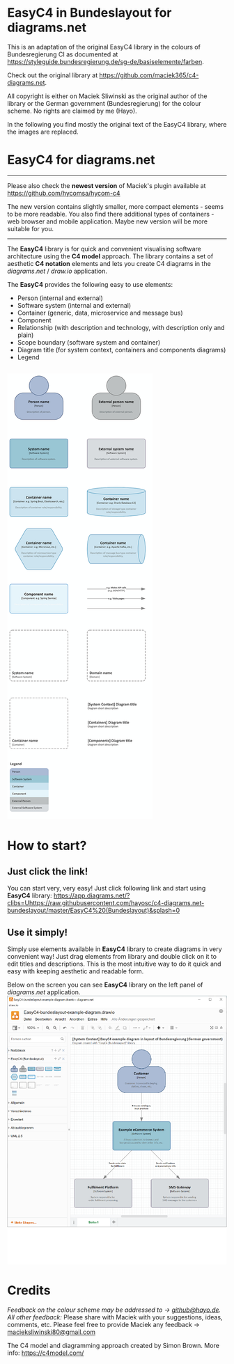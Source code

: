 # EasyC4 in Bundeslayout for diagrams.net

This is an adaptation of the original EasyC4 library in the colours of Bundesregierung CI as documented at https://styleguide.bundesregierung.de/sg-de/basiselemente/farben.

Check out the original library at https://github.com/maciek365/c4-diagrams.net.

All copyright is either on Maciek Sliwinski as the original author of the library or the German government (Bundesregierung) for the colour scheme. No rights are claimed by me (Hayo).

In the following you find mostly the original text of the EasyC4 library, where the images are replaced.

# EasyC4 for diagrams.net

---

Please also check the **newest version** of Maciek's plugin available at https://github.com/hycomsa/hycom-c4

The new version contains slightly smaller, more compact elements - seems to be more readable. You also find there additional types of containers - web browser and mobile application. Maybe new version will be more suitable for you.

---

The **EasyC4** library is for quick and convenient visualising software architecture using the **C4 model** approach. The library contains a set of aesthetic **C4 notation** elements and lets you create C4 diagrams in the *diagrams.net* / *draw.io* application.

The **EasyC4** provides the following easy to use elements:
- Person (internal and external)
- Software system (internal and external)
- Container (generic, data, microservice and message bus)
- Component
- Relationship (with description and technology, with description only and plain)
- Scope boundary (software system and container)
- Diagram title (for system context, containers and components diagrams)
- Legend

![c4-diagrams.net-bundeslayout](/c4-diagrams-net-bundeslayout.png)
---

# How to start?
## Just click the link!
You can start very, very easy! Just click following link and start using **EasyC4** library: https://app.diagrams.net/?clibs=Uhttps://raw.githubusercontent.com/hayosc/c4-diagrams.net-bundeslayout/master/EasyC4%20(Bundeslayout)&splash=0

## Use it simply!
Simply use elements available in **EasyC4** library to create diagrams in very convenient way! Just drag elements from library and double click on it to edit titles and descriptions. This is the most intuitive way to do it quick and easy with keeping aesthetic and readable form.

Below on the screen you can see **EasyC4** library on the left panel of *diagrams.net* application.
![c4-diagrams.net-bundeslayout](/EasyC4-bundeslayout-screen.png)

# Credits
*Feedback on the colour scheme may be addressed to -> github@hayo.de. All other feedback:*
Please share with Maciek with your suggestions, ideas, comments, etc. Please feel free to provide Maciek any feedback -> macieksliwinski80@gmail.com

The C4 model and diagramming approach created by Simon Brown. More info: https://c4model.com/
